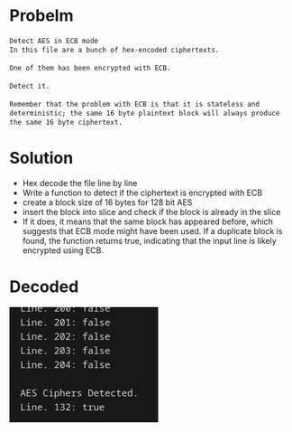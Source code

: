 # Probelm

```plaintext
Detect AES in ECB mode
In this file are a bunch of hex-encoded ciphertexts.

One of them has been encrypted with ECB.

Detect it.

Remember that the problem with ECB is that it is stateless and deterministic; the same 16 byte plaintext block will always produce the same 16 byte ciphertext.
```

# Solution

- Hex decode the file line by line
- Write a function to detect if the ciphertext is encrypted with ECB
- create a block size of 16 bytes for 128 bit AES
- insert the block into slice and check if the block is already in the slice
- If it does, it means that the same block has appeared before, which suggests that ECB mode might have been used. If a duplicate block is found, the function returns true, indicating that the input line is likely encrypted using ECB.

# Decoded

![decoded](./decoded.png)
